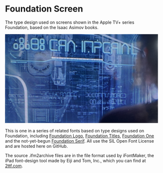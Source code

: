 # Foundation Screen

The type design used on screens shown in the Apple TV+ series Foundation, based on the Isaac Asimov books.

<img src="reference-images/Foundation_Screen_12102_era_imperial.jpg" alt="The blockish letters displayed in a three-dimensional screen are related to the Foundation One font, but simplified in several ways" title="The blockish letters onscreen are related to the Foundation One font, but simplified in several ways">

This is one in a series of related fonts based on type designs used on Foundation, including <a href="https://github.com/rsperberg/foundation-logo" title="Jump to Foundation Logo repo">Foundation Logo</a>, <a href="https://github.com/rsperberg/foundation-titles-hand" title="Jump to Foundation Titles repo">Foundation Titles</a>, <a href="https://github.com/rsperberg/foundation-one" title="Jump to Foundation One repo">Foundation One</a> and the not-yet-begun <a href="https://github.com/rsperberg/foundation-serif" title="Jump to Foundation Serif repo">Foundation Serif</a>.  All use the SIL Open Font License and are hosted here on GitHub.

The source .ifm2archive files are in the file format used by iFontMaker, the iPad font-design tool made by Eiji and Tom, Inc., which you can find at <a href="https://2ttf.com/" title="Jump to 2ttf.com">2ttf.com</a>.
